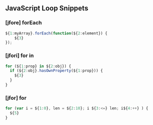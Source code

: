 ## JavaScript Loop Snippets

### [jfore] forEach

```javascript
${1:myArray}.forEach(function(${2:element}) {
    ${3}
});
```

### [jfori] for in

```javascript
for (${1:prop} in ${2:obj}) {
  if (${2:obj}.hasOwnProperty(${1:prop})) {
    ${3}
  }
}
```

### [jfor] for

```javascript
for (var i = ${1:0}, len = ${2:10}; i ${3:<=} len; i${4:++} ) {
  ${5}
}
```
